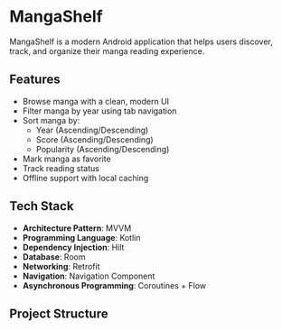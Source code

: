 # MangaShelf

MangaShelf is a modern Android application that helps users discover, track, and organize their manga reading experience.
## Features

- Browse manga with a clean, modern UI
- Filter manga by year using tab navigation
- Sort manga by:
  - Year (Ascending/Descending)
  - Score (Ascending/Descending)
  - Popularity (Ascending/Descending)
- Mark manga as favorite
- Track reading status
- Offline support with local caching

## Tech Stack

- **Architecture Pattern**: MVVM 
- **Programming Language**: Kotlin
- **Dependency Injection**: Hilt
- **Database**: Room
- **Networking**: Retrofit
- **Navigation**: Navigation Component
- **Asynchronous Programming**: Coroutines + Flow

## Project Structure 